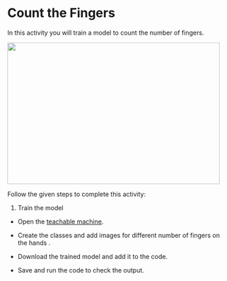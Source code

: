 Count the Fingers
==================

In this activity you will train a model to count the number of fingers.

<img src= "https://s3.amazonaws.com/media-p.slid.es/uploads/1525749/images/10563538/AA2.gif" width = "480" height = "320">

Follow the given steps to complete this activity:

1. Train the model

* Open the [teachable machine](https://teachablemachine.withgoogle.com/train).

* Create the classes and add images for different number of fingers on the hands .

* Download the trained model and add it to the code.

* Save and run the code to check the output.
